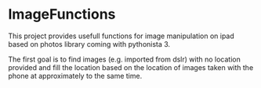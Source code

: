 # ImageFunctions
This project provides usefull functions for image manipulation on ipad based on photos library coming with pythonista 3.

The first goal is to find images (e.g. imported from dslr) with no location provided and fill 
the location based on the location of images taken with the phone at approximately to the same time. 
